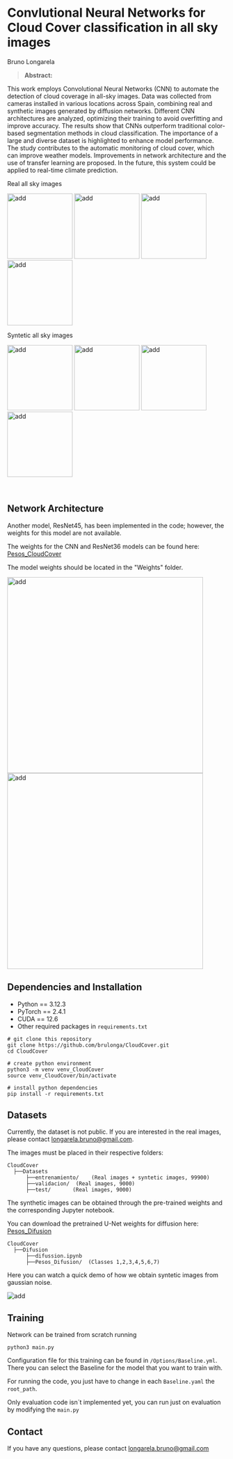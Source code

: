 # Convlutional Neural Networks for Cloud Cover classification in all sky images

Bruno Longarela

> **Abstract:**
> 
This work employs Convolutional Neural Networks (CNN) to automate the detection of cloud coverage in all-sky images. Data was collected from cameras installed in various locations across Spain, combining real and synthetic images generated by diffusion networks. Different CNN architectures are analyzed, optimizing their training to avoid overfitting and improve accuracy. The results show that CNNs outperform traditional color-based segmentation methods in cloud classification. The importance of a large and diverse dataset is highlighted to enhance model performance. The study contributes to the automatic monitoring of cloud cover, which can improve weather models. Improvements in network architecture and the use of transfer learning are proposed. In the future, this system could be applied to real-time climate prediction.


Real all sky images 
 
<img src="assets/imagen1.jpg" alt="add" width="150">  <img src="assets/imagen2.jpg" alt="add" width="150">  <img src="assets/imagen3.jpg" alt="add" width="150">  <img src="assets/imagen4.jpg" alt="add" width="150"> 
                                             
Syntetic all sky images 
 
<img src="assets/imagen5.png" alt="add" width="150">  <img src="assets/imagen6.png" alt="add" width="150">  <img src="assets/imagen7.png" alt="add" width="150">  <img src="assets/imagen8.png" alt="add" width="150"> 

&nbsp;

## Network Architecture

Another model, ResNet45, has been implemented in the code; however, the weights for this model are not available.

The weights for the CNN and ResNet36 models can be found here: [Pesos_CloudCover](https://drive.google.com/drive/folders/1KZWFAToNkq5duZJEkr1tDn150-vRDBGM?usp=drive_link)

The model weights should be located in the "Weights" folder.

<img src="assets/residual.jpg" alt="add" width="450">  <img src="assets/cnn.jpg" alt="add" width="450">

## Dependencies and Installation

- Python == 3.12.3
- PyTorch == 2.4.1
- CUDA == 12.6
- Other required packages in `requirements.txt`

```
# git clone this repository
git clone https://github.com/brulonga/CloudCover.git
cd CloudCover

# create python environment
python3 -m venv venv_CloudCover
source venv_CloudCover/bin/activate

# install python dependencies
pip install -r requirements.txt
```

## Datasets

Currently, the dataset is not public. If you are interested in the real images, please contact longarela.bruno@gmail.com. 

The images must be placed in their respective folders:

```
CloudCover
  ├──Datasets
      ├──entrenamiento/    (Real images + syntetic images, 99900)
      ├──validacion/  (Real images, 9000)
      ├──test/       (Real images, 9000)
```

The synthetic images can be obtained through the pre-trained weights and the corresponding Jupyter notebook.

You can download the pretrained U-Net weights for diffusion here: [Pesos_Difusion](https://drive.google.com/drive/folders/18Uida-rjl7EKlqdIhzDRHJMQwDY0YvHK?usp=drive_link)

```
CloudCover
  ├──Difusion
      ├──difussion.ipynb
      ├──Pesos_Difusion/  (Classes 1,2,3,4,5,6,7)
```

Here you can watch a quick demo of how we obtain syntetic images from gaussian noise.

![add](/assets/output.gif)


## Training

Network can be trained from scratch running 

```python3 main.py```

Configuration file for this training can be found in `/Options/Baseline.yml`. There you can select the Baseline for the model that you want to train with. 

For running the code, you just have to change in each ```Baseline.yaml```  the   ```root_path```.

Only evaluation code isn´t implemented yet, you can run just on evaluation by modifying the ```main.py```

## Contact

If you have any questions, please contact longarela.bruno@gmail.com
